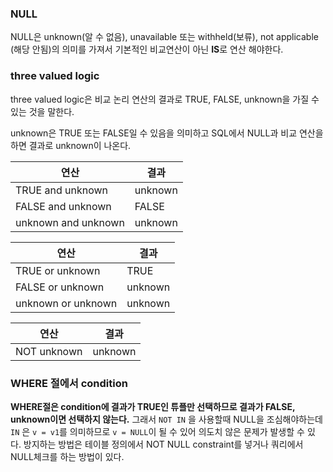 ### NULL

NULL은 unknown(알 수 없음), unavailable 또는 withheld(보류), not applicable (해당 안됨)의 의미를 가져서 기본적인 비교연산이 아닌 **IS**로 연산 해야한다.

### three valued logic

three valued logic은 비교 논리 연산의 결과로 TRUE, FALSE, unknown을 가질 수 있는 것을 말한다.

unknown은 TRUE 또는 FALSE일 수 있음을 의미하고 SQL에서 NULL과 비교 연산을 하면 결과로 unknown이 나온다.

| 연산                | 결과    |
| ------------------- | ------- |
| TRUE and unknown    | unknown |
| FALSE and unknown   | FALSE   |
| unknown and unknown | unknown |

| 연산               | 결과    |
| ------------------ | ------- |
| TRUE or unknown    | TRUE    |
| FALSE or unknown   | unknown |
| unknown or unknown | unknown |

| 연산        | 결과    |
| ----------- | ------- |
| NOT unknown | unknown |

### WHERE 절에서 condition

**WHERE절은 condition에 결과가 TRUE인 튜플만 선택하므로 결과가 FALSE, unknown이면 선택하지 않는다.** 그래서 `NOT IN` 을 사용할때 NULL을 조심해야하는데 `IN` 은 `v = v1`를 의미하므로 `v = NULL`이 될 수 있어 의도치 않은 문제가 발생할 수 있다. 방지하는 방법은 테이블 정의에서 NOT NULL constraint를 넣거나 쿼리에서 NULL체크를 하는 방법이 있다.

